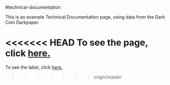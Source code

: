 #technical-documentation

This is an example Technical Documentation page, using data from the Dark Coin Darkpaper.

<<<<<<< HEAD
To see the page, click <a href=https://claudebaxter.github.io/free-code-camp-progress/technical-documentation/index.html title="Dark Coin Darkpaper"> here.</a>
=======
To see the label, click <a href=https://claudebaxter.github.io/free-code-camp-progress/technical-documentation/index.html title="Dark Coin Darkpaper"> here.</a>
>>>>>>> origin/master
